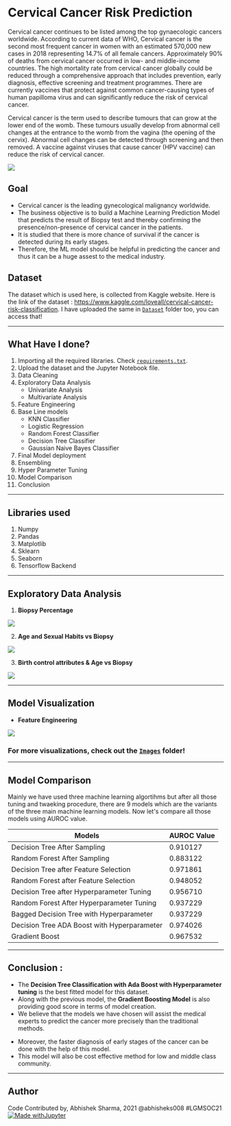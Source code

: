 # Cervical Cancer Risk Prediction
Cervical cancer continues to be listed among the top gynaecologic cancers worldwide. According to current data of WHO, Cervical cancer is the second most frequent cancer in women with an estimated 570,000 new cases in 2018 representing 14.7% of all female cancers. Approximately 90% of deaths from cervical cancer occurred in low- and middle-income countries. The high mortality rate from cervical cancer globally could be reduced through a comprehensive approach that includes prevention, early diagnosis, effective screening and treatment programmes. There are currently vaccines that protect against common cancer-causing types of human papilloma virus and can significantly reduce the risk of cervical cancer.

Cervical cancer is the term used to describe tumours that can grow at the lower end of the womb. These tumours usually develop from abnormal cell changes at the entrance to the womb from the vagina (the opening of the cervix). Abnormal cell changes can be detected through screening and then removed. A vaccine against viruses that cause cancer (HPV vaccine) can reduce the risk of cervical cancer.

![](https://github.com/abhisheks008/ML-ProjectKart/blob/patch-39/Cervical%20Cancer%20Risk%20Prediction/Images/cer1.jpg)

## Goal
* Cervical cancer is the leading gynecological malignancy worldwide. 
* The business objective is to build a Machine Learning Prediction Model that predicts the result of Biopsy test and thereby confirming the presence/non-presence of cervical cancer in the patients.
* It is studied that there is more chance of survival if the cancer is detected during its early stages.
* Therefore, the ML model should be helpful in predicting the cancer and thus it can be a huge assest to the medical industry.

## Dataset
The dataset which is used here, is collected from Kaggle website. Here is the link of the dataset :  https://www.kaggle.com/loveall/cervical-cancer-risk-classification. I have uploaded the same in [`Dataset`](https://github.com/abhisheks008/ML-ProjectKart/tree/patch-39/Cervical%20Cancer%20Risk%20Prediction/Dataset) folder too, you can access that!

**********************************************
## What Have I done?
1. Importing all the required libraries. Check [`requirements.txt`](https://github.com/abhisheks008/ML-ProjectKart/blob/patch-39/Cervical%20Cancer%20Risk%20Prediction/requirements.txt).
2. Upload the dataset and the Jupyter Notebook file.
3. Data Cleaning
4. Exploratory Data Analysis
    - Univariate Analysis
    - Multivariate Analysis
5. Feature Engineering
6. Base Line models
    - KNN Classifier
    - Logistic Regression
    - Random Forest Classifier
    - Decision Tree Classifier
    - Gaussian Naive Bayes Classifier
7. Final Model deployment
8. Ensembling
9. Hyper Parameter Tuning
10. Model Comparison
11. Conclusion
********************************************************

## Libraries used
1. Numpy
2. Pandas
3. Matplotlib
4. Sklearn
5. Seaborn
6. Tensorflow Backend

**********************************************************
## Exploratory Data Analysis
1. **Biopsy Percentage**

![](https://github.com/abhisheks008/ML-ProjectKart/blob/patch-39/Cervical%20Cancer%20Risk%20Prediction/Images/ce2.png)

2. **Age and Sexual Habits vs Biopsy**

![](https://github.com/abhisheks008/ML-ProjectKart/blob/patch-39/Cervical%20Cancer%20Risk%20Prediction/Images/ce3.png)

3. **Birth control attributes & Age vs Biopsy**

![](https://github.com/abhisheks008/ML-ProjectKart/blob/patch-39/Cervical%20Cancer%20Risk%20Prediction/Images/ce6.png)
**********************************************************
## Model Visualization
- **Feature Engineering**

![](https://github.com/abhisheks008/ML-ProjectKart/blob/patch-39/Cervical%20Cancer%20Risk%20Prediction/Images/ce11.png)

### For more visualizations, check out the [`Images`](https://github.com/abhisheks008/ML-ProjectKart/tree/patch-39/Cervical%20Cancer%20Risk%20Prediction/Images) folder!
**************************************************************
## Model Comparison
Mainly we have used three machine learning algortihms but after all those tuning and twaeking procedure, there are 9 models which are the variants of the three main machine learning models. Now let's compare all those models using AUROC value.

|Models|AUROC Value|
|-|-|
|Decision Tree After Sampling|0.910127|
|Random Forest After Sampling|0.883122|
|Decision Tree after Feature Selection|0.971861|
|Random Forest after Feature Selection|0.948052|
|Decision Tree after Hyperparameter Tuning|0.956710|
|Random Forest After Hyperparameter Tuning|0.937229|
|Bagged Decision Tree with Hyperparameter|0.937229|
|Decision Tree ADA Boost with Hyperparameter|0.974026|
|Gradient Boost|0.967532|

*******************************************************************
## Conclusion :
* The **Decision Tree Classification with Ada Boost with Hyperparameter tuning** is the best fitted model for this dataset.
* Along with the previous model, the **Gradient Boosting Model** is also providing good score in terms of model creation.
* We believe that the models we have chosen will assist the medical experts to predict the cancer more precisely than the traditional methods.
- Moreover, the faster diagnosis of early stages of the cancer can be done with the help of this  model. 
- This model will also be cost effective method for low and middle class community. 

********************************************************************
## Author
Code Contributed by, Abhishek Sharma, 2021 @abhisheks008 #LGMSOC21
[![Made withJupyter](https://img.shields.io/badge/Made%20with-Jupyter-orange?style=for-the-badge&logo=Jupyter)](https://jupyter.org/try)
